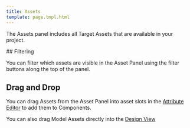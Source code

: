```yaml
---
title: Assets
template: page.tmpl.html
---
```


The Assets panel includes all Target Assets that are available in your project. 

## Filtering

You can filter which assets are visible in the Asset Panel using the filter buttons along the top of the panel. 

## Drag and Drop

You can drag Assets from the Asset Panel into asset slots in the [Attribute Editor](/user-manual/designer/interface/attribute-editor) to add them to Components.

You can also drag Model Assets directly into the [Design View](/user-manual/designer/interface/design-view)
